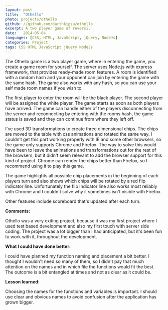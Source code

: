 ```yaml
---
layout: post
title:  "Othello"
photo: projects/othello
github: //github.com/darthkipsu/othello
excerpt: A two player game of reversi.
date:   2014-05-04
languages: [CSS, HTML, JavaScript, jQuery, NodeJs]
categories: Project
tags: CSS HTML JavaScript jQuery NodeJs
---
```


The Othello game is a two player game, where in entering the game, you create a game room for yourself. The server uses Node.js with express framework, that provides ready-made room features. A room is identified with a random hash and your opponent can join by entering the game with the same hash. The game also works with any hash, so you can use your self made room names if you wish to.

The first player to enter the room will be the black player. The second player will be assigned the white player. The game starts as soon as both players have arrived. The game can handle either of the players disconnecting from the server and reconnecting by entering with the rooms hash, the game status is saved and they can continue from where they left off.

I've used 3D transformations to create three dimensional chips. The chips are moved to the table with css animations and rotated the same way. I couldn’t get this part working properly with IE and some other browsers, so the game only supports Chrome and Firefox. The way to solve this would have been to leave the animations and transformations out for the rest of the browsers, but it didn't seem relevant to add the browser support for this kind of project. Chrome can render the chips better than Firefox, so I recommend using it to play this game.

The game highlights all possible chip placements in the beginning of each players turn and also shows which chips will be rotated by a red flip indicator line. Unfortunately the flip indicator line also works most reliably with Chrome and I couldn't solve why it sometimes isn't visible with Firefox.

Other features include scoreboard that's updated after each turn.

**Comments:**

Othello was a very exiting project, because it was my first project where I used test based development and also my first touch with server side coding. The project was a lot bigger than I had anticipated, but it's been fun to work with it, throughout the development.

**What I could have done better:**

I could have planned my function naming and placement a bit better. I thought I wouldn't need so many of them, so I didn't pay that much attention on the names and in which file the functions would fit the best. The outcome is a bit entangled at times and not as clear as it could be.

**Lesson learned:**

Choosing the names for the functions and variables is important. I should use clear and obvious names to avoid confusion after the application has grown bigger.

